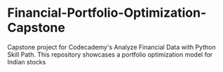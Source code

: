 # Financial-Portfolio-Optimization-Capstone
Capstone project for Codecademy's Analyze Financial Data with Python Skill Path. This repository showcases a portfolio optimization model for Indian stocks
